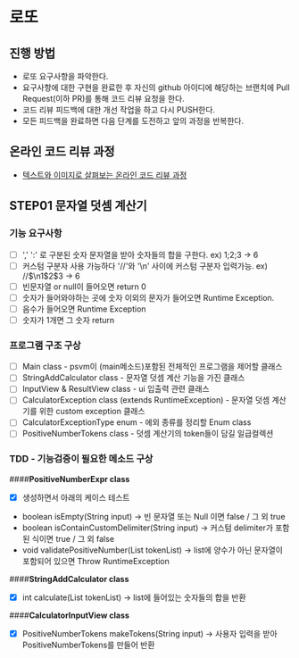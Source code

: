 # 로또
## 진행 방법
* 로또 요구사항을 파악한다.
* 요구사항에 대한 구현을 완료한 후 자신의 github 아이디에 해당하는 브랜치에 Pull Request(이하 PR)를 통해 코드 리뷰 요청을 한다.
* 코드 리뷰 피드백에 대한 개선 작업을 하고 다시 PUSH한다.
* 모든 피드백을 완료하면 다음 단계를 도전하고 앞의 과정을 반복한다.

## 온라인 코드 리뷰 과정
* [텍스트와 이미지로 살펴보는 온라인 코드 리뷰 과정](https://github.com/next-step/nextstep-docs/tree/master/codereview)

## STEP01 문자열 덧셈 계산기
### 기능 요구사항
- [ ] ',' ':' 로 구분된 숫자 문자열을 받아 숫자들의 합을 구한다. ex) 1;2;3 -> 6
- [ ] 커스텀 구분자 사용 가능하다 '//'와 '\n' 사이에 커스텀 구분자 입력가능. ex) //$\n1$2$3 -> 6
- [ ] 빈문자열 or null이 들어오면 return 0
- [ ] 숫자가 들어와야하는 곳에 숫자 이외의 문자가 들어오면 Runtime Exception.
- [ ] 음수가 들어오면 Runtime Exception
- [ ] 숫자가 1개면 그 숫자 return

### 프로그램 구조 구상
- [ ] Main class - psvm이 (main메소드)포함된 전체적인 프로그램을 제어할 클래스
- [ ] StringAddCalculator class - 문자열 덧셈 계산 기능을 가진 클래스
- [ ] InputView & ResultView class - ui 입출력 관련 클래스
- [ ] CalculatorException class (extends RuntimeException) - 문자열 덧셈 계산기를 위한 custom exception 클래스
- [ ] CalculatorExceptionType enum - 에외 종류를 정리할 Enum class
- [ ] PositiveNumberTokens class - 덧셈 계산기의 token들이 담길 일급컬렉션 
 
### TDD - 기능검증이 필요한 메소드 구상
####**PositiveNumberExpr class**
- [x] 생성하면서 아래의 케이스 테스트
- boolean isEmpty(String input) -> 빈 문자열 또는 Null 이면 false / 그 외 true
- boolean isContainCustomDelimiter(String input)  -> 커스텀 delimiter가 포함된 식이면 true / 그 외 false
- void validatePositiveNumber(List<String> tokenList) -> list에 양수가 아닌 문자열이 포함되어 있으면 Throw RuntimeException

####**StringAddCalculator class**     
- [x] int calculate(List<String> tokenList) -> list에 들어있는 숫자들의 합을 반환

####**CalculatorInputView class**
- [x] PositiveNumberTokens makeTokens(String input) -> 사용자 입력을 받아 PositiveNumberTokens를 만들어 반환


